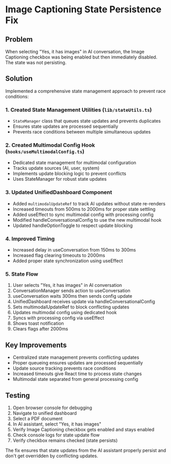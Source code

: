# Image Captioning State Persistence Fix

## Problem
When selecting "Yes, it has images" in AI conversation, the Image Captioning checkbox was being enabled but then immediately disabled. The state was not persisting.

## Solution
Implemented a comprehensive state management approach to prevent race conditions:

### 1. Created State Management Utilities (`lib/stateUtils.ts`)
- `StateManager` class that queues state updates and prevents duplicates
- Ensures state updates are processed sequentially
- Prevents race conditions between multiple simultaneous updates

### 2. Created Multimodal Config Hook (`hooks/useMultimodalConfig.ts`)
- Dedicated state management for multimodal configuration
- Tracks update sources (AI, user, system)
- Implements update blocking logic to prevent conflicts
- Uses StateManager for robust state updates

### 3. Updated UnifiedDashboard Component
- Added `multimodalUpdateRef` to track AI updates without state re-renders
- Increased timeouts from 500ms to 2000ms for proper state settling
- Added useEffect to sync multimodal config with processing config
- Modified handleConversationalConfig to use the new multimodal hook
- Updated handleOptionToggle to respect update blocking

### 4. Improved Timing
- Increased delay in useConversation from 150ms to 300ms
- Increased flag clearing timeouts to 2000ms
- Added proper state synchronization using useEffect

### 5. State Flow
1. User selects "Yes, it has images" in AI conversation
2. ConversationManager sends action to useConversation
3. useConversation waits 300ms then sends config update
4. UnifiedDashboard receives update via handleConversationalConfig
5. Sets multimodalUpdateRef to block conflicting updates
6. Updates multimodal config using dedicated hook
7. Syncs with processing config via useEffect
8. Shows toast notification
9. Clears flags after 2000ms

## Key Improvements
- Centralized state management prevents conflicting updates
- Proper queueing ensures updates are processed sequentially
- Update source tracking prevents race conditions
- Increased timeouts give React time to process state changes
- Multimodal state separated from general processing config

## Testing
1. Open browser console for debugging
2. Navigate to unified dashboard
3. Select a PDF document
4. In AI assistant, select "Yes, it has images"
5. Verify Image Captioning checkbox gets enabled and stays enabled
6. Check console logs for state update flow
7. Verify checkbox remains checked (state persists)

The fix ensures that state updates from the AI assistant properly persist and don't get overridden by conflicting updates.